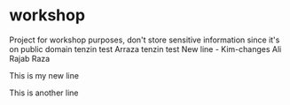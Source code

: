 # workshop
Project for workshop purposes, don't store sensitive information since it's on public domain
tenzin test
Arraza
tenzin test
New line - Kim-changes
Ali Rajab Raza

This is my new line

This is another line